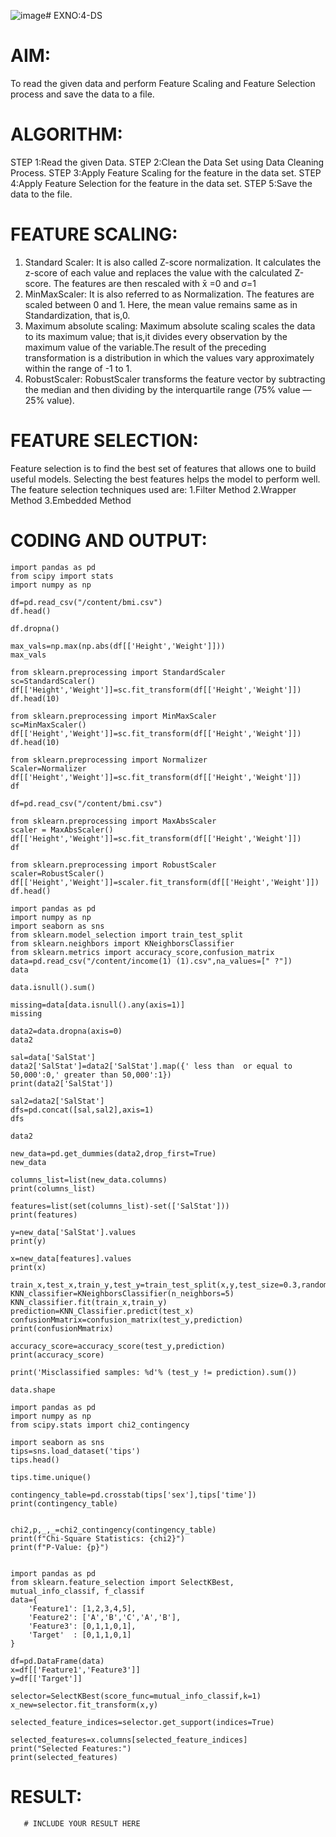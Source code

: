 ![image](https://github.com/chandrumathiyazhagan/EXNO-4-DS/assets/119393023/6b07f2c2-ad3c-47b6-8a1f-8eec89c0164f)# EXNO:4-DS
# AIM:
To read the given data and perform Feature Scaling and Feature Selection process and save the
data to a file.

# ALGORITHM:
STEP 1:Read the given Data.
STEP 2:Clean the Data Set using Data Cleaning Process.
STEP 3:Apply Feature Scaling for the feature in the data set.
STEP 4:Apply Feature Selection for the feature in the data set.
STEP 5:Save the data to the file.

# FEATURE SCALING:
1. Standard Scaler: It is also called Z-score normalization. It calculates the z-score of each value and replaces the value with the calculated Z-score. The features are then rescaled with x̄ =0 and σ=1
2. MinMaxScaler: It is also referred to as Normalization. The features are scaled between 0 and 1. Here, the mean value remains same as in Standardization, that is,0.
3. Maximum absolute scaling: Maximum absolute scaling scales the data to its maximum value; that is,it divides every observation by the maximum value of the variable.The result of the preceding transformation is a distribution in which the values vary approximately within the range of -1 to 1.
4. RobustScaler: RobustScaler transforms the feature vector by subtracting the median and then dividing by the interquartile range (75% value — 25% value).

# FEATURE SELECTION:
Feature selection is to find the best set of features that allows one to build useful models. Selecting the best features helps the model to perform well.
The feature selection techniques used are:
1.Filter Method
2.Wrapper Method
3.Embedded Method

# CODING AND OUTPUT:
```
import pandas as pd 
from scipy import stats
import numpy as np

df=pd.read_csv("/content/bmi.csv")
df.head()
```
```
df.dropna()
```
```
max_vals=np.max(np.abs(df[['Height','Weight']]))
max_vals
```
```
from sklearn.preprocessing import StandardScaler
sc=StandardScaler()
df[['Height','Weight']]=sc.fit_transform(df[['Height','Weight']])
df.head(10)
```
```
from sklearn.preprocessing import MinMaxScaler
sc=MinMaxScaler()
df[['Height','Weight']]=sc.fit_transform(df[['Height','Weight']])
df.head(10)
```
```
from sklearn.preprocessing import Normalizer
Scaler=Normalizer
df[['Height','Weight']]=sc.fit_transform(df[['Height','Weight']])
df
```
```
df=pd.read_csv("/content/bmi.csv")
```
```
from sklearn.preprocessing import MaxAbsScaler
scaler = MaxAbsScaler()
df[['Height','Weight']]=sc.fit_transform(df[['Height','Weight']])
df
```
```
from sklearn.preprocessing import RobustScaler
scaler=RobustScaler()
df[['Height','Weight']]=scaler.fit_transform(df[['Height','Weight']])
df.head()
```
```
import pandas as pd
import numpy as np
import seaborn as sns
from sklearn.model_selection import train_test_split
from sklearn.neighbors import KNeighborsClassifier
from sklearn.metrics import accuracy_score,confusion_matrix
data=pd.read_csv("/content/income(1) (1).csv",na_values=[" ?"])
data
```
```
data.isnull().sum()
```
```
missing=data[data.isnull().any(axis=1)]
missing
```
```
data2=data.dropna(axis=0)
data2
```
```
sal=data['SalStat']
data2['SalStat']=data2['SalStat'].map({' less than  or equal to 50,000':0,' greater than 50,000':1})
print(data2['SalStat'])
```
```
sal2=data2['SalStat']
dfs=pd.concat([sal,sal2],axis=1)
dfs
```
```
data2
```
```
new_data=pd.get_dummies(data2,drop_first=True)
new_data
```
```
columns_list=list(new_data.columns)
print(columns_list)
```
```
features=list(set(columns_list)-set(['SalStat']))
print(features)
```
```
y=new_data['SalStat'].values
print(y)
```
```
x=new_data[features].values
print(x)
```
```
train_x,test_x,train_y,test_y=train_test_split(x,y,test_size=0.3,random_state=0)
KNN_classifier=KNeighborsClassifier(n_neighbors=5)
KNN_classifier.fit(train_x,train_y)
prediction=KNN_Classifier.predict(test_x)
confusionMmatrix=confusion_matrix(test_y,prediction)
print(confusionMmatrix)
```
```
accuracy_score=accuracy_score(test_y,prediction)
print(accuracy_score)
```
```
print('Misclassified samples: %d'% (test_y != prediction).sum())
```
```
data.shape
```
```
import pandas as pd
import numpy as np
from scipy.stats import chi2_contingency

import seaborn as sns
tips=sns.load_dataset('tips')
tips.head()
```
```
tips.time.unique()
```
```
contingency_table=pd.crosstab(tips['sex'],tips['time'])
print(contingency_table)
```
```

chi2,p,_,_=chi2_contingency(contingency_table)
print(f"Chi-Square Statistics: {chi2}")
print(f"P-Value: {p}")
```
```

import pandas as pd
from sklearn.feature_selection import SelectKBest, mutual_info_classif, f_classif
data={
    'Feature1': [1,2,3,4,5],
    'Feature2': ['A','B','C','A','B'],
    'Feature3': [0,1,1,0,1],
    'Target'  : [0,1,1,0,1]
}

df=pd.DataFrame(data)
x=df[['Feature1','Feature3']]
y=df[['Target']]

selector=SelectKBest(score_func=mutual_info_classif,k=1)
x_new=selector.fit_transform(x,y)

selected_feature_indices=selector.get_support(indices=True)

selected_features=x.columns[selected_feature_indices]
print("Selected Features:")
print(selected_features)
```
# RESULT:
       # INCLUDE YOUR RESULT HERE
